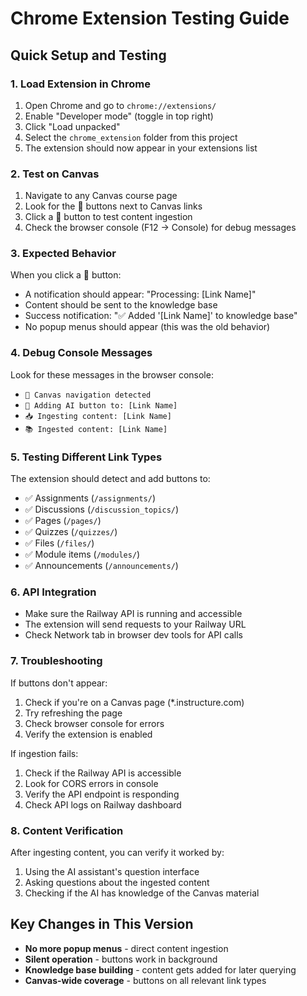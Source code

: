 # Chrome Extension Testing Guide

## Quick Setup and Testing

### 1. Load Extension in Chrome
1. Open Chrome and go to `chrome://extensions/`
2. Enable "Developer mode" (toggle in top right)
3. Click "Load unpacked"
4. Select the `chrome_extension` folder from this project
5. The extension should now appear in your extensions list

### 2. Test on Canvas
1. Navigate to any Canvas course page
2. Look for the 🤖 buttons next to Canvas links
3. Click a 🤖 button to test content ingestion
4. Check the browser console (F12 → Console) for debug messages

### 3. Expected Behavior
When you click a 🤖 button:
- A notification should appear: "Processing: [Link Name]"
- Content should be sent to the knowledge base
- Success notification: "✅ Added '[Link Name]' to knowledge base"
- No popup menus should appear (this was the old behavior)

### 4. Debug Console Messages
Look for these messages in the browser console:
- `📍 Canvas navigation detected`
- `🤖 Adding AI button to: [Link Name]`
- `📥 Ingesting content: [Link Name]`
- `📚 Ingested content: [Link Name]`

### 5. Testing Different Link Types
The extension should detect and add buttons to:
- ✅ Assignments (`/assignments/`)
- ✅ Discussions (`/discussion_topics/`)
- ✅ Pages (`/pages/`)
- ✅ Quizzes (`/quizzes/`)
- ✅ Files (`/files/`)
- ✅ Module items (`/modules/`)
- ✅ Announcements (`/announcements/`)

### 6. API Integration
- Make sure the Railway API is running and accessible
- The extension will send requests to your Railway URL
- Check Network tab in browser dev tools for API calls

### 7. Troubleshooting
If buttons don't appear:
1. Check if you're on a Canvas page (*.instructure.com)
2. Try refreshing the page
3. Check browser console for errors
4. Verify the extension is enabled

If ingestion fails:
1. Check if the Railway API is accessible
2. Look for CORS errors in console
3. Verify the API endpoint is responding
4. Check API logs on Railway dashboard

### 8. Content Verification
After ingesting content, you can verify it worked by:
1. Using the AI assistant's question interface
2. Asking questions about the ingested content
3. Checking if the AI has knowledge of the Canvas material

## Key Changes in This Version
- **No more popup menus** - direct content ingestion
- **Silent operation** - buttons work in background
- **Knowledge base building** - content gets added for later querying
- **Canvas-wide coverage** - buttons on all relevant link types
